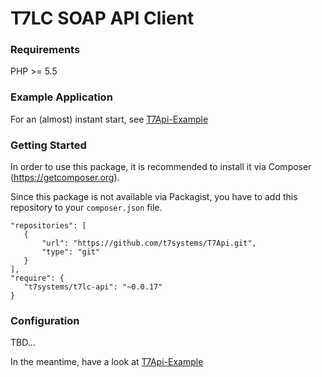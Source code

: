 # T7LC SOAP API Client

### Requirements

PHP >= 5.5

### Example Application

For an (almost) instant start, see [T7Api-Example](https://github.com/t7systems/T7Api-Example)

### Getting Started

In order to use this package, it is recommended to install it via Composer (https://getcomposer.org).

Since this package is not available via Packagist, you have to add this repository to your ```composer.json``` file. 
 
```
"repositories": [
   {
       "url": "https://github.com/t7systems/T7Api.git",
       "type": "git"
   }
],
"require": {
   "t7systems/t7lc-api": "~0.0.17"
}
```

### Configuration

TBD...

In the meantime, have a look at [T7Api-Example](https://github.com/t7systems/T7Api-Example)
